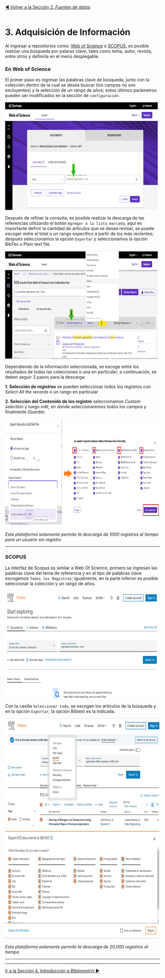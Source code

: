 [:arrow_backward: Volver a la Sección 2. *Fuentes de datos*](https://github.com/paozuluaga/Bibliometrix_Course/blob/master/2.%20Fuentes%20de%20Datos.md#2-fuentes-de-datos) 
<br>
<br>


# 3. Adquisición de Información

Al ingresar a repositorios como: [Web of Science](http://webofknowledge.com) o [SCOPUS](http://scopus.com), es posible realizar una búsqueda por palaras clave, tales como tema, autor, revista, entre otros y definirla en el menú desplegable. 

### En Web of Science

El primer paso es ingresar las palabras clave de búsqueda, junto con la colección dentro de la cual se desea buscar (los campos no son excluyentes) y la selección de un rango de años; estos últimos parámetros pueden ser modificados en la sección de `configuración`.

<p align="center">
  <img height="350" src="/images/wok1.png">
</p>

Después de refinar la consulta, es posible realizar la descarga de las referencias utilizando el botón `Agregar a la lista marcada`, aquí es importante definir la cantidad de artículos que se desea revisar, se puede escoger entre el total o un rango específico a partir de los más recientes; después seleccionamos la opción `Exportar` y seleccionamos la opción BibTex o Plain text file.

<p align="center">
  <img height="350" src="/images/wok2.png">
</p>

Dependiendo de la información seleccionada, se escoge entre los resultados de todas las colecciones o una en particular; a continuación, se deben seguir 3 pasos para la descarga: 

**1. Selección de registros** se pueden seleccionar todos los registros con *Select All the records* o un rango en particular

**2. Selección del Contenido de los registro** seleccionamos *Custom selection* y luego *edit*, en donde seleccionaremos todos los campos y finalmente *Guardar*.


<p align="center">
  <img height="350" src="/images/wok3.png">
</p>

*Esta plataforma solamente permite la descarga de 1000 registros al tiempo para un usuario sin registro*

_________________________________________
### SCOPUS

La interfaz de Scopus es similar a Web Of Science, primero se ingresan las palabras clave del tema de referencia y en el tipo de palabras clave escogemos `Todos los Registros`; igualmente, en la parte inferior es posible seleccionar la colección y un rango de años.

<p align="center">
  <img height="350" src="/images/scopus1.png">
</p>

Con la casilla `Seleccionar todo`, se escogen los artículos de la búsqueda y en la opción `Exportar`, la opción Bibtext es la indicada.

<p align="center">
  <img height="350" src="/images/scopus2.png">
</p>

<p align="center">
  <img height="350" src="/images/scopus3.png">
</p>

*Esta plataforma solamente permite la descarga de 20,000 registros al tiempo*

_____________
_____________

[Ir a la Sección 4. *Introducción a Bibliometrix* :arrow_forward:](https://github.com/paozuluaga/Bibliometrix_Course/blob/master/4.%20Introducci%C3%B3n%20a%20Bibliometrix.md#4-introducci%C3%B3n-a-bibliometrix)

